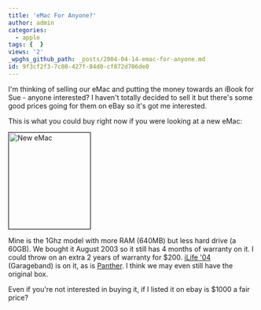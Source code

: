 ```yaml
---
title: 'eMac For Anyone?'
author: admin
categories:
  - apple
tags: {  }
views: '2'
_wpghs_github_path: _posts/2004-04-14-emac-for-anyone.md
id: 9f3cf2f3-7c08-427f-84d0-cf872d706de0
---
```

<p>I'm thinking of selling our eMac and putting the money towards an iBook for Sue - anyone interested?  I haven't totally decided to sell it but there's some good prices going for them on eBay so it's got me interested.</p>
<p>This is what you could buy right now if you were looking at a new eMac:</p>
<p><img alt="New eMac" src="http://www.mennoboy.com/chris/archives/images/home/emac.jpg" width="166" height="196" border="1" /></p>
<p>Mine is the 1Ghz model with more RAM (640MB) but less hard drive (a 60GB).  We bought it August 2003 so it still has 4 months of warranty on it.  I could throw on an extra 2 years of warranty for $200.  <a href="http://www.apple.com/ca/ilife/">iLife '04</a> (Garageband) is on it, as is <a href="http://www.apple.com/ca/macosx/overview/">Panther</a>.  I think we may even still have the original box.</p>
<p>Even if you're not interested in buying it, if I listed it on ebay is $1000 a fair price?</p>
